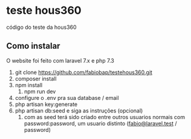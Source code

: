 # teste hous360
código do teste da hous360

## Como instalar
O website foi feito com laravel 7.x e php 7.3

1. git clone https://github.com/fabiobap/testehous360.git
1. composer install
1. npm install
   1. npm run dev
1. configure o .env pra sua database / email
1. php artisan key:generate
1. php artisan db:seed e siga as instruções (opcional)
   1. com as seed terá sido criado entre outros usuarios normais com password:password, um usuario distinto (fabio@laravel.test / password)
